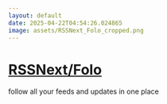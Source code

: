 ```yaml
---
layout: default
date: 2025-04-22T04:54:26.024865
image: assets/RSSNext_Folo_cropped.png
---
```


# [RSSNext/Folo](https://github.com/RSSNext/Folo)

follow all your feeds and updates in one place
